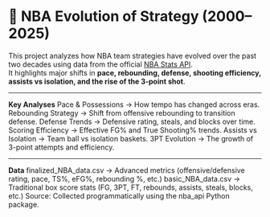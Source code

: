# **🏀 NBA Evolution of Strategy (2000–2025)**

This project analyzes how NBA team strategies have evolved over the past two decades using data from the official [NBA Stats API](https://github.com/swar/nba_api).  
It highlights major shifts in **pace, rebounding, defense, shooting efficiency, assists vs isolation, and the rise of the 3-point shot**.

---

**Key Analyses**
Pace & Possessions → How tempo has changed across eras.
Rebounding Strategy → Shift from offensive rebounding to transition defense.
Defense Trends → Defensive rating, steals, and blocks over time.
Scoring Efficiency → Effective FG% and True Shooting% trends.
Assists vs Isolation → Team ball vs isolation baskets.
3PT Evolution → The growth of 3-point attempts and efficiency.

---

**Data**
finalized_NBA_data.csv → Advanced metrics (offensive/defensive rating, pace, TS%, eFG%, rebounding %, etc.)
basic_NBA_data.csv → Traditional box score stats (FG, 3PT, FT, rebounds, assists, steals, blocks, etc.)
Source: Collected programmatically using the nba_api Python package.
